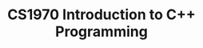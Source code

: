 ---
title: CS1970 Introduction to C++ Programming
summary: Summer 2022
# date: 2023-10-24
type: docs
math: false
tags:
  - C++
image:
  # caption: 'Embed rich media such as videos and LaTeX math'
---